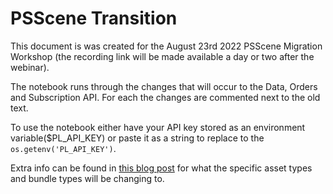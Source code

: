 # PSScene Transition

This document is was created for the August 23rd 2022 PSScene Migration Workshop (the recording link will be made available a day or two after the webinar).

The notebook runs through the changes that will occur to the Data, Orders and Subscription API. For each the changes are commented next to the old text. 

To use the notebook either have your API key stored as an environment variable($PL_API_KEY) or paste it as a string to replace to the `os.getenv('PL_API_KEY')`.

Extra info can be found in [this blog post](https://developers.planet.com/docs/apis/data/psscene3-4band-deprecation/) for what the specific asset types and bundle types will be changing to.
